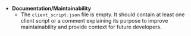 - **Documentation/Maintainability**
  - The `client_script.json` file is empty. It should contain at least one client script or a comment explaining its purpose to improve maintainability and provide context for future developers.